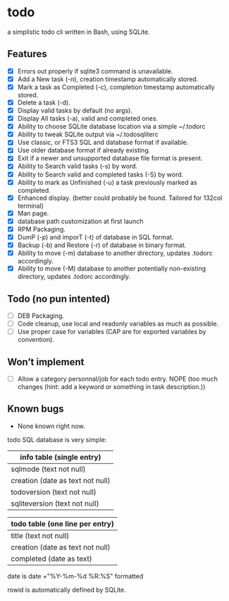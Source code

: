 # todo
a simplistic todo cli written in Bash, using SQLite.

## Features
- [x] Errors out properly if sqlite3 command is unavailable.
- [x] Add a New task (-n), creation timestamp automatically stored.
- [x] Mark a task as Completed (-c), completion timestamp automatically stored.
- [x] Delete a task (-d).
- [x] Display valid tasks by default (no args).
- [x] Display All tasks (-a), valid and completed ones.
- [x] Ability to choose SQLite database location via a simple ~/.todorc
- [x] Ability to tweak SQLite output via ~/.todosqliterc
- [x] Use classic, or FTS3 SQL and database format if available.
- [x] Use older database format if already existing.
- [x] Exit if a newer and unsupported database file format is present.
- [x] Ability to Search valid tasks (-s) by word.
- [x] Ability to Search valid and completed tasks (-S) by word.
- [x] Ability to mark as Unfinished (-u) a task previously marked as completed.
- [x] Enhanced display. (better could probably be found. Tailored for 132col terminal)
- [x] Man page.
- [x] database path customization at first launch
- [x] RPM Packaging.
- [x] DumP (-p) and imporT (-t) of database in SQL format.
- [x] Backup (-b) and Restore (-r) of database in binary format.
- [x] Ability to move (-m) database to another directory, updates .todorc accordingly.
- [x] Ability to move (-M) database to another potentially non-existing directory, updates .todorc accordingly.

## Todo (no pun intented)
- [ ] DEB Packaging.
- [ ] Code cleanup, use local and readonly variables as much as possible.
- [ ] Use proper case for variables (CAP are for exported variables by convention).

## Won’t implement
- [ ] Allow a category personnal/job for each todo entry. NOPE (too much changes (hint: add a keyword or something in task description.))

## Known bugs
- None known right now.

todo SQL database is very simple:

info table (single entry) |
------------------------- |
sqlmode (text not null) |
creation (date as text not null) |
todoversion (text not null) |
sqliteversion (text not null) |

todo table (one line per entry) |
------------------------------- |
title (text not null) |
creation (date as text not null) |
completed (date as text) |

date is date +"%Y-%m-%d %R:%S" formatted

rowid is automatically defined by SQLite.
